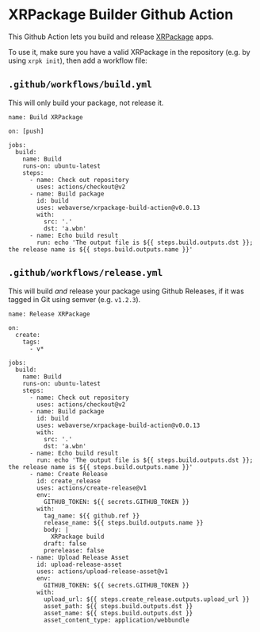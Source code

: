 # XRPackage Builder Github Action

This Github Action lets you build and release [XRPackage](https://github.com/webaverse/xrpackage) apps.

To use it, make sure you have a valid XRPackage in the repository (e.g. by using `xrpk init`), then add a workflow file:

## `.github/workflows/build.yml`

This will only build your package, not release it.

```
name: Build XRPackage

on: [push]

jobs:
  build:
    name: Build
    runs-on: ubuntu-latest
    steps:
      - name: Check out repository
        uses: actions/checkout@v2
      - name: Build package
        id: build
        uses: webaverse/xrpackage-build-action@v0.0.13
        with:
          src: '.'
          dst: 'a.wbn'
      - name: Echo build result
        run: echo 'The output file is ${{ steps.build.outputs.dst }}; the release name is ${{ steps.build.outputs.name }}'
```

## `.github/workflows/release.yml`

This will build _and_ release your package using Github Releases, if it was tagged in Git using semver (e.g. `v1.2.3`).

```
name: Release XRPackage

on:
  create:
    tags:
      - v*

jobs:
  build:
    name: Build
    runs-on: ubuntu-latest
    steps:
      - name: Check out repository
        uses: actions/checkout@v2
      - name: Build package
        id: build
        uses: webaverse/xrpackage-build-action@v0.0.13
        with:
          src: '.'
          dst: 'a.wbn'
      - name: Echo build result
        run: echo 'The output file is ${{ steps.build.outputs.dst }}; the release name is ${{ steps.build.outputs.name }}'
      - name: Create Release
        id: create_release
        uses: actions/create-release@v1
        env:
          GITHUB_TOKEN: ${{ secrets.GITHUB_TOKEN }}
        with:
          tag_name: ${{ github.ref }}
          release_name: ${{ steps.build.outputs.name }}
          body: |
            XRPackage build
          draft: false
          prerelease: false
      - name: Upload Release Asset
        id: upload-release-asset
        uses: actions/upload-release-asset@v1
        env:
          GITHUB_TOKEN: ${{ secrets.GITHUB_TOKEN }}
        with:
          upload_url: ${{ steps.create_release.outputs.upload_url }}
          asset_path: ${{ steps.build.outputs.dst }}
          asset_name: ${{ steps.build.outputs.dst }}
          asset_content_type: application/webbundle
```
